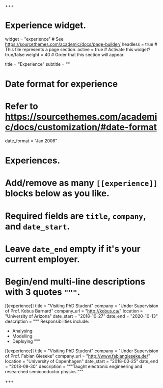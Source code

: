 +++
# Experience widget.
widget = "experience"  # See https://sourcethemes.com/academic/docs/page-builder/
headless = true  # This file represents a page section.
active = true  # Activate this widget? true/false
weight = 40  # Order that this section will appear.

title = "Experience"
subtitle = ""

# Date format for experience
#   Refer to https://sourcethemes.com/academic/docs/customization/#date-format
date_format = "Jan 2006"

# Experiences.
#   Add/remove as many `[[experience]]` blocks below as you like.
#   Required fields are `title`, `company`, and `date_start`.
#   Leave `date_end` empty if it's your current employer.
#   Begin/end multi-line descriptions with 3 quotes `"""`.
[[experience]]
  title = "Visiting PhD Student"
  company = "Under Supervision of Prof. Kobus Barnard"
  company_url = "http://kobus.ca/"
  location = "University of Arizona"
  date_start = "2018-10-27"
  date_end = "2020-10-13"
  description = """
  Responsibilities include:
  
  * Analysing
  * Modelling
  * Deploying
  """

[[experience]]
  title = "Visiting PhD Student"
  company = "Under Supervision of Prof. Fabian Gieseke"
  company_url = "http://www.fabiangieseke.de/"
  location = "University of Copenhagen"
  date_start = "2018-03-25"
  date_end = "2018-09-30"
  description = """Taught electronic engineering and researched semiconductor physics."""

+++
